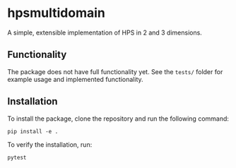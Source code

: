 # hpsmultidomain

A simple, extensible implementation of HPS in 2 and 3 dimensions.

## Functionality
The package does not have full functionality yet. See the `tests/` folder for example usage and implemented functionality.

## Installation
To install the package, clone the repository and run the following command:
```
pip install -e .
```
To verify the installation, run:
```
pytest
```
